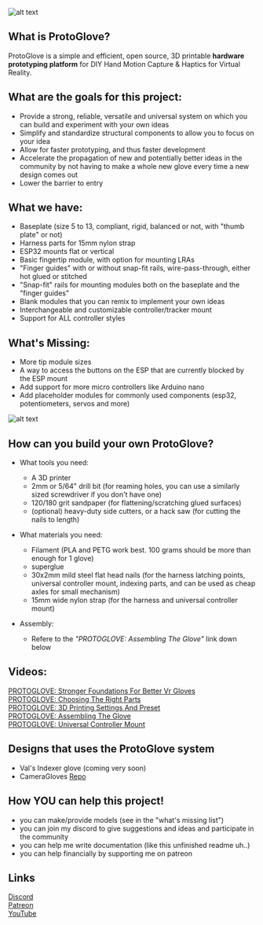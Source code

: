 ![alt text](https://github.com/Valsvirtuals/ProtoGlove/blob/main/media/main.png?raw=true)

## What is ProtoGlove?

ProtoGlove is a simple and efficient, open source, 3D printable **hardware prototyping platform** for DIY Hand Motion Capture & Haptics for Virtual Reality.


## What are the goals for this project:
 
- Provide a strong, reliable, versatile and universal system on which you can build and experiment with your own ideas 
- Simplify and standardize structural components to allow you to focus on your idea  
- Allow for faster prototyping, and thus faster development  
- Accelerate the propagation of new and potentially better ideas in the community by not having to make a whole new glove every time a new design comes out
- Lower the barrier to entry


## What we have:

- Baseplate (size 5 to 13, compliant, rigid, balanced or not, with "thumb plate" or not)  
- Harness parts for 15mm nylon strap  
- ESP32 mounts flat or vertical  
- Basic fingertip module, with option for mounting LRAs  
- "Finger guides" with or without snap-fit rails, wire-pass-through, either hot glued or stitched  
- "Snap-fit" rails for mounting modules both on the baseplate and the "finger guides"  
- Blank modules that you can remix to implement your own ideas
- Interchangeable and customizable controller/tracker mount    
- Support for ALL controller styles


## What's Missing:
  
- More tip module sizes 
- A way to access the buttons on the ESP that are currently blocked by the ESP mount  
- Add support for more micro controllers like Arduino nano
- Add placeholder modules for commonly used components (esp32, potentiometers, servos and more)

![alt text](https://github.com/Valsvirtuals/ProtoGlove/blob/main/media/parts.png?raw=true)

## How can you build your own ProtoGlove?

- What tools you need:  
  - A 3D printer  
  - 2mm or 5/64" drill bit (for reaming holes, you can use a similarly sized screwdriver if you don't have one)  
  - 120/180 grit sandpaper (for flattening/scratching glued surfaces)
  - (optional) heavy-duty side cutters, or a hack saw (for cutting the nails to length)

- What materials you need:  
  - Filament (PLA and PETG work best. 100 grams should be more than enough for 1 glove)  
  - superglue  
  - 30x2mm mild steel flat head nails (for the harness latching points, universal controller mount, indexing parts, and can be used as cheap axles for small mechanism)  
  - 15mm wide nylon strap (for the harness and universal controller mount)

- Assembly:  
  - Refere to the *"PROTOGLOVE: Assembling The Glove"* link down below

## Videos:  
[PROTOGLOVE: Stronger Foundations For Better Vr Gloves](https://www.youtube.com/watch?v=wg-dA6JFofU)  
[PROTOGLOVE: Choosing The Right Parts](https://www.youtube.com/watch?v=TYjfMrjwEDA)  
[PROTOGLOVE: 3D Printing Settings And Preset](https://www.youtube.com/watch?v=h2BsSOGpNHw)  
[PROTOGLOVE: Assembling The Glove](https://www.youtube.com/watch?v=5-vP1U-F1cY)  
[PROTOGLOVE: Universal Controller Mount](https://www.youtube.com/watch?v=tToL9qJWF3A)  
<!-- [PROTOGLOVE: Indexer]() -->

## Designs that uses the ProtoGlove system
- Val's Indexer glove (coming very soon)
- CameraGloves [Repo](https://github.com/minystreem/CameraGloves)  

## How YOU can help this project!

- you can make/provide models (see in the "what's missing list")  
- you can join my discord to give suggestions and ideas and participate in the community  
- you can help me write documentation (like this unfinished readme uh..)
- you can help financially by supporting me on patreon  


## Links

[Discord](https://discord.gg/g6XpeCnUfG)  
[Patreon](https://www.patreon.com/valsvirtuals)  
[YouTube](https://www.youtube.com/c/WalooW)
